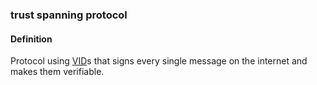 ### trust spanning protocol

<h4>Definition</h4><p>Protocol using <a href="verifiable-identifier">VID</a>s that signs every single message on the internet and makes them verifiable.</p>